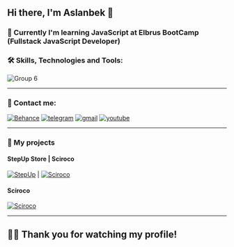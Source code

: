 ## Hi there, I'm Aslanbek 👋
### :book: Currently I'm learning JavaScript at Elbrus BootCamp (Fullstack JavaScript Developer)

### :hammer_and_wrench: Skills, Technologies and Tools:
![Group 6](https://user-images.githubusercontent.com/99525626/188176569-9279c877-f724-4b3a-bfbb-257675f647b8.png)
___


### 🔗 Contact me:
[![Behance](https://user-images.githubusercontent.com/99525626/173228857-8764b195-cf36-4ec9-90c6-2e6ee8d12aef.png)](https://www.behance.net/Kaipaeff) 
[![telegram](https://user-images.githubusercontent.com/99525626/173227077-c218236b-ae2f-425d-a43f-118dcdd11e9d.png)](https://t.me/Pofigor)
[![gmail](https://user-images.githubusercontent.com/99525626/173227221-53de1947-8377-4a53-95c7-946e72e20e60.png)](mailto:kaipaeff@gmail.com)
[![youtube](https://user-images.githubusercontent.com/99525626/173227409-df4d0b81-5832-4c95-910b-b51cfc07bcc1.png)](https://www.youtube.com/channel/UCrTFNQfTYiwm4dutZJR787w)
___

### 🔗 My projects
#### StepUp Store | Sciroco
[![StepUp](https://user-images.githubusercontent.com/99525626/188219526-df28f932-24f8-4f06-aae5-1a9ef836a3f1.jpg)](https://pofigor.github.io/step-up-store/) | [![Sciroco](https://user-images.githubusercontent.com/99525626/188219580-a0d914ea-01c0-49ee-987b-ac357f181bd5.jpg)](http://sciroco.herokuapp.com/)
#### Sciroco 
[![Sciroco](https://user-images.githubusercontent.com/99525626/188219580-a0d914ea-01c0-49ee-987b-ac357f181bd5.jpg)](http://sciroco.herokuapp.com/)

___

## :man_technologist: Thank you for watching my profile!









